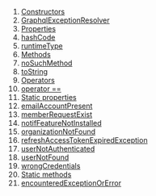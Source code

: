 1.  [Constructors](exceptions_graphql_exception_resolver/GraphqlExceptionResolver-class.html#constructors)
2.  [GraphqlExceptionResolver](exceptions_graphql_exception_resolver/GraphqlExceptionResolver/GraphqlExceptionResolver.html)
3.  [Properties](exceptions_graphql_exception_resolver/GraphqlExceptionResolver-class.html#instance-properties)
4.  [hashCode](https://api.flutter.dev/flutter/dart-core/Object/hashCode.html)
5.  [runtimeType](https://api.flutter.dev/flutter/dart-core/Object/runtimeType.html)
6.  [Methods](exceptions_graphql_exception_resolver/GraphqlExceptionResolver-class.html#instance-methods)
7.  [noSuchMethod](https://api.flutter.dev/flutter/dart-core/Object/noSuchMethod.html)
8.  [toString](https://api.flutter.dev/flutter/dart-core/Object/toString.html)
9.  [Operators](exceptions_graphql_exception_resolver/GraphqlExceptionResolver-class.html#operators)
10. [operator
    ==](https://api.flutter.dev/flutter/dart-core/Object/operator_equals.html)
11. [Static
    properties](exceptions_graphql_exception_resolver/GraphqlExceptionResolver-class.html#static-properties)
12. [emailAccountPresent](exceptions_graphql_exception_resolver/GraphqlExceptionResolver/emailAccountPresent.html)
13. [memberRequestExist](exceptions_graphql_exception_resolver/GraphqlExceptionResolver/memberRequestExist.html)
14. [notifFeatureNotInstalled](exceptions_graphql_exception_resolver/GraphqlExceptionResolver/notifFeatureNotInstalled.html)
15. [organizationNotFound](exceptions_graphql_exception_resolver/GraphqlExceptionResolver/organizationNotFound.html)
16. [refreshAccessTokenExpiredException](exceptions_graphql_exception_resolver/GraphqlExceptionResolver/refreshAccessTokenExpiredException.html)
17. [userNotAuthenticated](exceptions_graphql_exception_resolver/GraphqlExceptionResolver/userNotAuthenticated.html)
18. [userNotFound](exceptions_graphql_exception_resolver/GraphqlExceptionResolver/userNotFound.html)
19. [wrongCredentials](exceptions_graphql_exception_resolver/GraphqlExceptionResolver/wrongCredentials.html)
20. [Static
    methods](exceptions_graphql_exception_resolver/GraphqlExceptionResolver-class.html#static-methods)
21. [encounteredExceptionOrError](exceptions_graphql_exception_resolver/GraphqlExceptionResolver/encounteredExceptionOrError.html)
